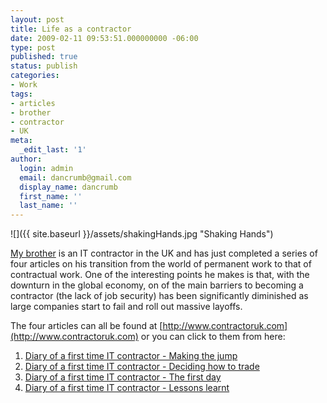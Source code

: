 ```yaml
---
layout: post
title: Life as a contractor
date: 2009-02-11 09:53:51.000000000 -06:00
type: post
published: true
status: publish
categories:
- Work
tags:
- articles
- brother
- contractor
- UK
meta:
  _edit_last: '1'
author:
  login: admin
  email: dancrumb@gmail.com
  display_name: dancrumb
  first_name: ''
  last_name: ''
---
```

![]({{ site.baseurl }}/assets/shakingHands.jpg "Shaking Hands")

[My brother](http://orconservices.co.uk/) is an IT contractor in the UK and has just completed a series of four articles on his transition from the world of permanent work to that of contractual work. One of the interesting points he makes is that, with the downturn in the global economy, on of the main barriers to becoming a contractor (the lack of job security) has been significantly diminished as large companies start to fail and roll out massive layoffs.

The four articles can all be found at [http://www.contractoruk.com](http://www.contractoruk.com) or you can click to them from here:

1.  [Diary of a first time IT contractor - Making the jump](http://www.contractoruk.com/004147.html)
2.  [Diary of a first time IT contractor - Deciding how to trade](http://www.contractoruk.com/004172.html)
3.  [Diary of a first time IT contractor - The first day](http://www.contractoruk.com/004183.html)
4.  [Diary of a first time IT contractor - Lessons learnt](http://www.contractoruk.com/004193.html)
